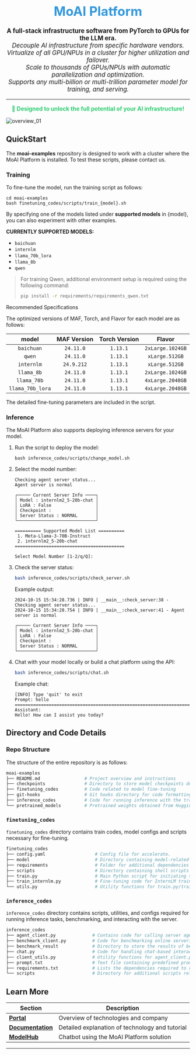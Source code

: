 <div align="center">
  <h1 style="font-size: 2.5em; color: #3498db;">MoAI Platform</h1>
</div>

<p align="center" style="font-size: 1.2em;">
  <strong>A full-stack infrastructure software from PyTorch to GPUs for the LLM era.</strong><br/>
  <em>Decouple AI infrastructure from specific hardware vendors.</em><br/>
  <em>Virtualize of all GPU/NPUs in a cluster for higher utilization and failover.</em><br/>
  <em>Scale to thousands of GPUs/NPUs with automatic parallelization and optimization.</em><br/>
  <em>Supports any multi-billion or multi-trillion parameter model for training, and serving.</em><br/>
</p>

<hr/>

<p align="center" style="font-size: 1.1em; color: #2ecc71;">
  <strong>🚀 Designed to unlock the full potential of your AI infrastructure!</strong>
</p>

![overview_01](https://github.com/user-attachments/assets/a1d7b9b5-83f6-4844-8f16-fb6a288f54b3)

## QuickStart

The **moai-examples** repository is designed to work with a cluster where the MoAI Platform is installed. To test these scripts, please contact us.

### Training

To fine-tune the model, run the training script as follows:

```
cd moai-examples
bash finetuning_codes/scripts/train_{model}.sh
```
By specifying one of the models listed under **supported models** in {model}, you can also experiment with other examples.

**CURRENTLY SUPPORTED MODELS:**

- `baichuan`
- `internlm`
- `llama_70b_lora`
- `llama_8b`
- `qwen`

> For training Qwen, additional environment setup is required using the following command:
> ```bash
> pip install -r requirements/requirements_qwen.txt
> ```

Recommended Specifications

The optimized versions of MAF, Torch, and Flavor for each model are as follows:

|      model       | MAF Version | Torch Version |      Flavor      |
| :--------------: | :---------: | :-----------: | :--------------: |
|    `baichuan`    |  `24.11.0`  |   `1.13.1`    | `2xLarge.1024GB` |
|      `qwen`      |  `24.11.0`  |   `1.13.1`    |  `xLarge.512GB`  |
|    `internlm`    | `24.9.212`  |   `1.13.1`    |  `xLarge.512GB`  |
|    `llama_8b`    |  `24.11.0`  |   `1.13.1`    | `2xLarge.1024GB` |
|   `llama_70b`    |  `24.11.0`  |   `1.13.1`    | `4xLarge.2048GB` |
| `llama_70b_lora` |  `24.11.0`  |   `1.13.1`    | `4xLarge.2048GB` |

The detailed fine-tuning parameters are included in the script.


### Inference

The MoAI Platform also supports deploying inference servers for your model.

1. Run the script to deploy the model:

    ```
    bash inference_codes/scripts/change_model.sh
    ```

2. Select the model number:

    ```
    Checking agent server status...
    Agent server is normal
    
    ┌───── Current Server Info ────┐
    │ Model : internlm2_5-20b-chat │
    │ LoRA : False                 │
    │ Checkpoint :                 │
    │ Server Status : NORMAL       │
    └──────────────────────────────┘

    ========== Supported Model List ==========
     1. Meta-Llama-3-70B-Instruct
     2. internlm2_5-20b-chat
    ==========================================
    
    Select Model Number [1-2/q/Q]:
    ```

3. Check the server status:

    ```bash
    bash inference_codes/scripts/check_server.sh
    ```

    Example output:

    ```
    2024-10-15 15:34:28.736 | INFO | __main__:check_server:38 - Checking agent server status...
    2024-10-15 15:34:28.754 | INFO | __main__:check_server:41 - Agent server is normal
    
    ┌───── Current Server Info ────┐
    │ Model : internlm2_5-20b-chat │
    │ LoRA : False                 │
    │ Checkpoint :                 │
    │ Server Status : NORMAL       │
    └──────────────────────────────┘
    ```

4. Chat with your model locally or build a chat platform using the API:

    ```bash
    bash inference_codes/scripts/chat.sh
    ```

    Example chat:

    ```
    [INFO] Type 'quit' to exit
    Prompt: hello
    ================================================================================
    Assistant:
    Hello! How can I assist you today?
    ```



## **Directory and Code Details**

### Repo Structure

The structure of the entire repository is as follows:

```bash
moai-examples
├── README.md                 # Project overview and instructions
├── checkpoints               # Directory to store model checkpoints during finetuning
├── finetuning_codes          # Code related to model fine-tuning
├── git-hooks                 # Git hooks directory for code formatting and other pre/post-commit tasks
├── inference_codes           # Code for running inference with the trained model
└── pretrained_models         # Pretrained weights obtained from Huggingface
```



### `finetuning_codes`

 `finetuning_codes` directory contains train codes, model configs and scripts necessary for fine-tuning.

```bash
finetuning_codes
├── config.yaml                   # Config file for accelerate.
├── model                         # Directory containing model-related files
├── requirements                  # Folder for additional dependencies or packages required for fine-tuning. 
├── scripts                       # Directory containing shell scripts for different fine-tuning setups.     
├── train.py                      # Main Python script for initiating the fine-tuning process.
├── train_internlm.py             # Fine-tuning code for InternLM training.
└── utils.py                      # Utility functions for train.py/train_internlm.py
```



### `inference_codes`

 `inference_codes` directory contains scripts, utilities, and configs required for running inference tasks, benchmarking, and interacting with the server.

```bash
inference_codes
├── agent_client.py              # Contains code for calling server agent.
├── benchmark_client.py          # Code for benchmarking online servering performance.
├── benchmark_result             # Directory to store the results of benchmarking tests.
├── chat.py                      # Code for handling chat-based interactions with the model.
├── client_utils.py              # Utility functions for agent_client.py.
├── prompt.txt                   # Text file containing predefined prompts used during inference.
├── requirements.txt             # Lists the dependencies required to run the inference code.
└── scripts                      # Directory for additional scripts related to inference tasks.
```



## Learn More

| **Section**       | **Description**                                 |
|-------------------|-------------------------------------------------|
| **[Portal](https://moreh.io/)**        | Overview of technologies and company            |
| **[Documentation](https://docs.moreh.io/)** | Detailed explanation of technology and tutorial |
| **[ModelHub](https://model-hub.moreh.io/)**     | Chatbot using the MoAI Platform solution        |


---
